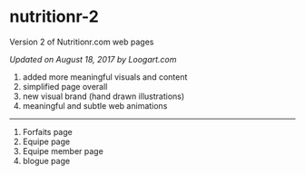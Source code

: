 # nutritionr-2
Version 2 of Nutritionr.com web pages

*Updated on August 18, 2017 by Loogart.com*

1) added more meaningful visuals and content
2) simplified page overall
3) new visual brand (hand drawn illustrations)
4) meaningful and subtle web animations

---

1) Forfaits page
2) Equipe page
3) Equipe member page
4) blogue page
